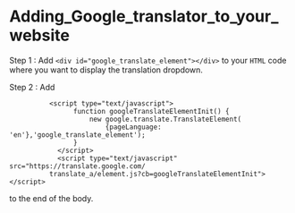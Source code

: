 # Adding_Google_translator_to_your_website

Step 1 :	Add `<div id="google_translate_element"></div>` to your `HTML` code where you want to display the translation dropdown.

Step 2 : Add 

              <script type="text/javascript">
		            function googleTranslateElementInit() {
			            new google.translate.TranslateElement(
				            {pageLanguage: 'en'},'google_translate_element');
		            }
	            </script>
	            <script type="text/javascript" src="https://translate.google.com/
              translate_a/element.js?cb=googleTranslateElementInit"></script>
to the end of the body.
